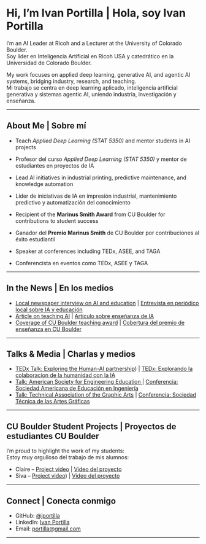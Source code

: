 # Hi, I’m Ivan Portilla | Hola, soy Ivan Portilla

I’m an AI Leader at Ricoh and a Lecturer at the University of Colorado Boulder.  
Soy líder en Inteligencia Artificial en Ricoh USA y catedrático en la Universidad de Colorado Boulder.  

My work focuses on applied deep learning, generative AI, and agentic AI systems, bridging industry, research, and teaching.  
Mi trabajo se centra en deep learning aplicado, inteligencia artificial generativa y sistemas agentic AI, uniendo industria, investigación y enseñanza.  

---

## About Me | Sobre mí
- Teach *Applied Deep Learning (STAT 5350)* and mentor students in AI projects  
- Profesor del curso *Applied Deep Learning (STAT 5350)* y mentor de estudiantes en proyectos de IA  

- Lead AI initiatives in industrial printing, predictive maintenance, and knowledge automation  
- Líder de iniciativas de IA en impresión industrial, mantenimiento predictivo y automatización del conocimiento  

- Recipient of the **Marinus Smith Award** from CU Boulder for contributions to student success  
- Ganador del **Premio Marinus Smith** de CU Boulder por contribuciones al éxito estudiantil  

- Speaker at conferences including TEDx, ASEE, and TAGA  
- Conferencista en eventos como TEDx, ASEE y TAGA  

---

## In the News | En los medios
- [Local newspaper interview on AI and education](https://www.lhvc.com/story/2024/11/13/education/ai-and-the-impact-on-our-local-schools/9881.html) | [Entrevista en periódico local sobre IA y educación](https://www.lhvc.com/story/2024/11/13/education/ai-and-the-impact-on-our-local-schools/9881.html)
- [Article on teaching AI](https://www.longmontleader.com/local-news/svvsd-students-developing-ibm-powered-technology-bring-real-life-solutions-to-life-3746811) | [Artículo sobre enseñanza de IA ](https://www.longmontleader.com/local-news/svvsd-students-developing-ibm-powered-technology-bring-real-life-solutions-to-life-3746811)  
- [Coverage of CU Boulder teaching award](https://www.colorado.edu/amath/2025/04/30/ivan-portilla-and-kris-pruitt-awarded-marinus-smith-award) | [Cobertura del premio de enseñanza en CU Boulder](https://www.colorado.edu/amath/2025/04/30/ivan-portilla-and-kris-pruitt-awarded-marinus-smith-award)   

---

## Talks & Media | Charlas y medios
- [TEDx Talk: Exploring the Human-AI partnership](https://youtu.be/zmpXJ6ZwhQk?si=sKRrW1Lrc3gc5jUH)) | [TEDx: Explorando la colaboracíon de la humanidad con la IA](https://youtu.be/zmpXJ6ZwhQk?si=sKRrW1Lrc3gc5jUH)  
- [Talk: American Society for Engineering Education ](https://www.colorado.edu/conference/aseerms2025/) | [Conferencia: Sociedad Americana de Educación en Ingeniería](https://www.colorado.edu/conference/aseerms2025/)
- [Talk: Technical Association of the Graphic Arts](https://taga.org/conference) | [Conferencia: Sociedad Técnica de las Artes Gráficas](https://taga.org/conference)

---

## CU Boulder Student Projects | Proyectos de estudiantes CU Boulder
I’m proud to highlight the work of my students:  
Estoy muy orgulloso del trabajo de mis alumnos:  

- Claire – [Project video](https://drive.google.com/file/d/17mOhYfMYzizF3gwvPI0JGOm_ssxC7J9J/view?usp=sharing) | [Video del proyecto](https://drive.google.com/file/d/17mOhYfMYzizF3gwvPI0JGOm_ssxC7J9J/view?usp=sharing)
- Siva – [Project video](https://drive.google.com/file/d/1r64jQq5OMBYMcC8v16HIuvIfxueZaoDi/view?usp=sharing)) | [Video del proyecto](https://drive.google.com/file/d/1r64jQq5OMBYMcC8v16HIuvIfxueZaoDi/view?usp=sharing)

---

## Connect | Conecta conmigo
- GitHub: [@jportilla](https://github.com/iportilla/giveback)  
- LinkedIn: [Ivan Portilla](https://www.linkedin.com/in/ivanportilla/)  
- Email: [portilla@gmail.com](mailto:portilla@gmail.com)  

---
